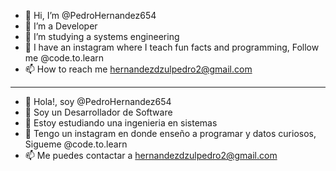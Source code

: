 - 👋 Hi, I’m @PedroHernandez654
- 👀 I’m a Developer
- 🌱 I’m studying a systems engineering
- 💞️ I have an instagram where I teach fun facts and programming, Follow me @code.to.learn
- 📫 How to reach me hernandezdzulpedro2@gmail.com
************************************************************************************************************************************************************************************
- 👋 Hola!, soy @PedroHernandez654
- 👀 Soy un Desarrollador de Software 
- 🌱 Estoy estudiando una ingenieria en sistemas
- 💞️ Tengo un instagram en donde enseño a programar y datos curiosos, Sigueme @code.to.learn
- 📫 Me puedes contactar a hernandezdzulpedro2@gmail.com

<!---
PedroHernandez654/PedroHernandez654 is a ✨ special ✨ repository because its `README.md` (this file) appears on your GitHub profile.
You can click the Preview link to take a look at your changes.
--->
